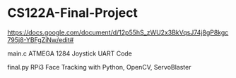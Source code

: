# CS122A-Final-Project
https://docs.google.com/document/d/12p55hS_zWU2x3BkVqsJ74j8gP8kgc795j8-YBFgZiNw/edit#

main.c ATMEGA 1284 Joystick UART Code

final.py RPi3 Face Tracking with Python, OpenCV, ServoBlaster
